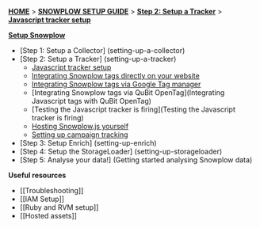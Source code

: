 [**HOME**](Home) > [**SNOWPLOW SETUP GUIDE**](Setting-up-Snowplow) > [**Step 2: Setup a Tracker**](setting-up-a-tracker) > [**Javascript tracker setup**](javascript-tracker-setup)

[**Setup Snowplow**](Setting-up-Snowplow)  

- [Step 1: Setup a Collector] (setting-up-a-collector)  
- [Step 2: Setup a Tracker] (setting-up-a-tracker)  
  - [Javascript tracker setup](javascript-tracker-setup)  
  - [Integrating Snowplow tags directly on your website](integrating-javascript-tags-onto-your-website)
  - [Integrating Snowplow tags via Google Tag manager](Integrating-Javascript-tags-with-Google-Tag-Manager)  
  - [Integrating Snowplow tags via QuBit OpenTag](Integrating Javascript tags with QuBit OpenTag)
  - [Testing the Javascript tracker is firing](Testing the Javascript tracker is firing)
  - [Hosting Snowplow.js yourself](self-hosting-snowplow-js)
  - [Setting up campaign tracking](tracking-your-marketing-campaigns)
- [Step 3: Setup Enrich] (setting-up-enrich)  
- [Step 4: Setup the StorageLoader] (setting-up-storageloader)  
- [Step 5: Analyse your data!] (Getting started analysing Snowplow data)  

**Useful resources**  

- [[Troubleshooting]]  
- [[IAM Setup]]  
- [[Ruby and RVM setup]]  
- [[Hosted assets]] 
